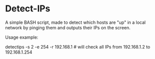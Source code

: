 Detect-IPs
==========

A simple BASH script, made to detect which hosts are "up" in a local network by pinging them and outputs their IPs on the screen.

Usage example:

detectips -s 2 -e 254 -r 192.168.1 # will check all IPs from 192.168.1.2 to 192.168.1.254

